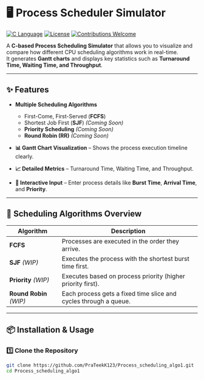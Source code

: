 # 🖥️ Process Scheduler Simulator

[![C Language](https://img.shields.io/badge/language-C-blue.svg)](https://en.wikipedia.org/wiki/C_(programming_language))
[![License](https://img.shields.io/badge/license-MIT-green.svg)](LICENSE)
[![Contributions Welcome](https://img.shields.io/badge/contributions-welcome-brightgreen.svg)](#-contributing)

A **C-based Process Scheduling Simulator** that allows you to visualize and compare how different CPU scheduling algorithms work in real-time.  
It generates **Gantt charts** and displays key statistics such as **Turnaround Time, Waiting Time, and Throughput**.

---

## ✨ Features

- **Multiple Scheduling Algorithms**
  - First-Come, First-Served (**FCFS**)
  - Shortest Job First (**SJF**) _(Coming Soon)_
  - **Priority Scheduling** _(Coming Soon)_
  - **Round Robin (RR)** _(Coming Soon)_
  
- **📊 Gantt Chart Visualization** – Shows the process execution timeline clearly.

- **📈 Detailed Metrics** – Turnaround Time, Waiting Time, and Throughput.

- **📝 Interactive Input** – Enter process details like **Burst Time**, **Arrival Time**, and **Priority**.

---

## 🧮 Scheduling Algorithms Overview

| Algorithm      | Description |
|----------------|-------------|
| **FCFS**       | Processes are executed in the order they arrive. |
| **SJF** _(WIP)_ | Executes the process with the shortest burst time first. |
| **Priority** _(WIP)_ | Executes based on process priority (higher priority first). |
| **Round Robin** _(WIP)_ | Each process gets a fixed time slice and cycles through a queue. |

---

## 📦 Installation & Usage

### 1️⃣ Clone the Repository
```bash
git clone https://github.com/PraTeekK123/Process_scheduling_algo1.git
cd Process_scheduling_algo1
